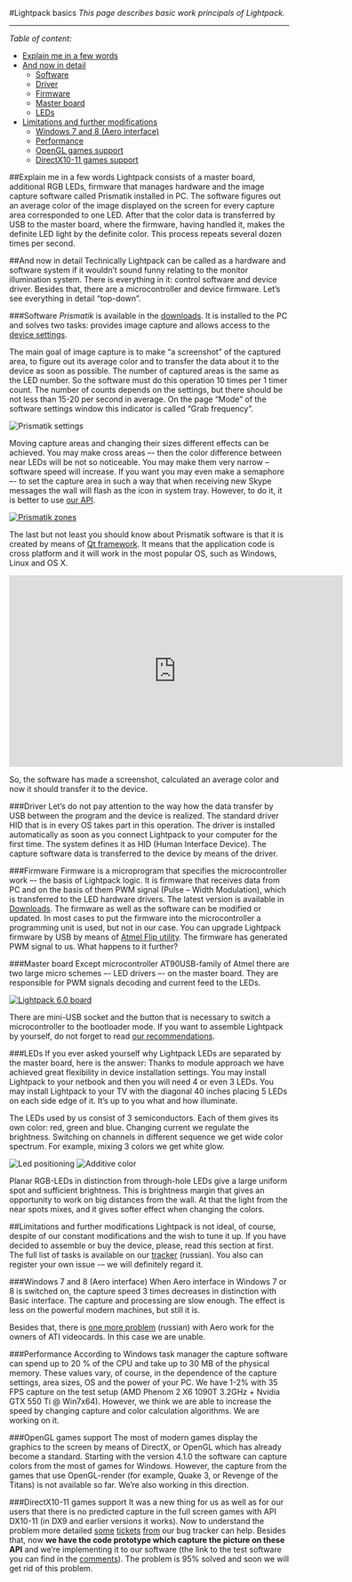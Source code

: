 #Lightpack basics
_This page describes basic work principals of Lightpack._

---
*Table of content:*
  * [Explain me in a few words](#explain-me-in-a-few-words)
  * [And now in detail](#and-now-in-detail)
    * [Software](#software)
    * [Driver](#driver)
    * [Firmware](#firmware)
    * [Master board](#master-board)
    * [LEDs](#leds)
  * [Limitations and further modifications](#limitations-and-further-modifications)
    * [Windows 7 and 8 (Aero interface)](#windows-7-and-8-aero-interface)
    * [Performance](#performance)
    * [OpenGL games support](#opengl-games-support)
    * [DirectX10-11 games support](#directx10-11-games-support)

##Explain me in a few words
Lightpack consists of a master board, additional RGB LEDs, firmware that manages hardware and the image capture software called Prismatik installed in PC. The software figures out an average color of the image displayed on the screen for every capture area corresponded to one LED. After that the color data is transferred by USB to the master board, where the firmware, having handled it, makes the definite LED light by the definite color. This process repeats several dozen times per second.

##And now in detail
Technically Lightpack can be called as a hardware and software system if it wouldn’t sound funny relating to the monitor illumination system. There is everything in it: control software and device driver. Besides that, there are a microcontroller and device firmware. Let’s see everything in detail “top-down”.

###Software
*Prismatik* is available in the [downloads](http://lightpack.tv/downloads). It is installed to the PC and solves two tasks: provides image capture and allows access to the [device settings](http://code.google.com/p/light-pack/wiki/SettingsDescription).

The main goal of image capture is to make “a screenshot” of the captured area, to figure out its average color and to transfer the data about it to the device as soon as possible. The number of captured areas is the same as the LED number. So the software must do this operation 10 times per 1 timer count. The number of counts depends on the settings, but there should be not less than 15-20 per second in average. On the page “Mode” of the software settings window this indicator is called “Grab frequency”.

![Prismatik settings](https://lh6.googleusercontent.com/-z5XU1cL2wAE/UMDvgQAQxaI/AAAAAAAAHtM/ZfaknXzrDkA/s800/GUI.png)

Moving capture areas and changing their sizes different effects can be achieved. You may make cross areas –- then the color difference between near LEDs will be not so noticeable. You may make them very narrow – software speed will increase. If you want you may even make a semaphore –- to set the capture area in such a way that when receiving new Skype messages the wall will flash as the icon in system tray. However, to do it, it is better to use [our API](https://github.com/Atarity/Lightpack/tree/master/Software/apiexamples).

[![Prismatik zones](https://lh6.googleusercontent.com/-noc4VI89mBE/UMDvgTMALuI/AAAAAAAAHuU/DeG8aAEVNOU/s600/255.png)](https://picasaweb.google.com/lh/photo/1Jfc6svsKD0fjZ4pZ117P9MTjNZETYmyPJy0liipFm0?feat=directlink)

The last but not least you should know about Prismatik software is that it is created by means of [Qt framework](http://qt-project.org). It means that the application code is cross platform and it will work in the most popular OS, such as Windows, Linux and OS X.

<iframe width="600" height="344" frameborder="0" src="https://www.youtube.com/embed/tZlb5mIH83A"> </iframe>

So, the software has made a screenshot, calculated an average color and now it should transfer it to the device.

###Driver
Let’s do not pay attention to the way how the data transfer by USB between the program and the device is realized. The standard driver HID that is in every OS takes part in this operation. The driver is installed automatically as soon as you connect Lightpack to your computer for the first time. The system defines it as HID (Human Interface Device). The capture software data is transferred to the device by means of the driver.

###Firmware
Firmware is a microprogram that specifies the microcontroller work –- the basis of Lightpack logic. It is firmware that receives data from PC and on the basis of them PWM signal (Pulse – Width Modulation), which is transferred to the LED hardware drivers. The latest version is available in [Downloads](http://lightpack.tv/downloads). The firmware as well as the software can be modified or updated. In most cases to put the firmware into the microcontroller a programming unit is used, but not in our case. You can upgrade Lightpack firmware by USB by means of [Atmel Flip utility](http://www.atmel.com/tools/FLIP.aspx). The firmware has generated PWM signal to us. What happens to it further?

###Master board
Except microcontroller AT90USB-family of Atmel there are two large micro schemes –- LED drivers –- on the master board. They are responsible for PWM signals decoding and current feed to the LEDs.

[![Lightpack 6.0 board](https://lh5.googleusercontent.com/-xeWJZbsxqvY/TzGII42kFaI/AAAAAAAACfQ/jiC15AAVqfw/s500/IMG_6723.jpg)](https://picasaweb.google.com/lh/photo/1JAh_FyoTmZhZmYnUsf5idMTjNZETYmyPJy0liipFm0?feat=embedwebsite)

There are mini-USB socket and the button that is necessary to switch a microcontroller to the bootloader mode. If you want to assemble Lightpack by yourself, do not forget to read [our recommendations](http://code.google.com/p/light-pack/wiki/LightpackDIY).

###LEDs
If you ever asked yourself why Lightpack LEDs are separated by the master board, here is the answer: Thanks to module approach we have achieved great flexibility in device installation settings. You may install Lightpack to your netbook and then you will need 4 or even 3 LEDs. You may install Lightpack to your TV with the diagonal 40 inches placing 5 LEDs on each side edge of it. It’s up to you what and how illuminate.

The LEDs used by us consist of 3 semiconductors. Each of them gives its own color: red, green and blue. Changing current we regulate the brightness. Switching on channels in different sequence we get wide color spectrum. For example, mixing 3 colors we get white glow.

![Led positioning](https://lh6.googleusercontent.com/-5xkDCE5ADGE/TjQGD_kajEI/AAAAAAAABsE/CwvvSgVyQ90/s400/OUT_MountSchem.jpg) ![Additive color](https://lh4.googleusercontent.com/_pcbSxfY74TA/TV1EbS6p-SI/AAAAAAAABFc/CAFjx7nSla0/s800/colormodel-rgb.gif)

Planar RGB-LEDs in distinction from through-hole LEDs give a large uniform spot and sufficient brightness. This is brightness margin that gives an opportunity to work on big distances from the wall. At that the light from the near spots mixes, and it gives softer effect when changing the colors.

##Limitations and further modifications
Lightpack is not ideal, of course, despite of our constant modifications and the wish to tune it up. If you have decided to assemble or buy the device, please, read this section at first. The full list of tasks is available on our [tracker](http://code.google.com/p/lightpack/issues/list) (russian). You also can register your own issue -– we will definitely regard it.

###Windows 7 and 8 (Aero interface)
When Aero interface in Windows 7 or 8 is switched on, the capture speed 3 times decreases in distinction with Basic interface. The capture and processing are slow enough. The effect is less on the powerful modern machines, but still it is.

Besides that, there is [one more problem](http://code.google.com/p/lightpack/issues/detail?id=185) (russian) with Aero work for the owners of ATI videocards. In this case we are unable.

###Performance
According to Windows task manager the capture software can spend up to 20 % of the CPU and take up to 30 MB of the physical memory. These values vary, of course, in the dependence of the capture settings, area sizes, OS and the power of your PC. We have 1-2% with 35 FPS capture on the test setup (AMD Phenom 2 X6 1090T 3.2GHz + Nvidia GTX 550 Ti @ Win7x64). However, we think we are able to increase the speed by changing capture and color calculation algorithms. We are working on it.

###OpenGL games support
The most of modern games display the graphics to the screen by means of DirectX, or OpenGL which has already become a standard. Starting with the version 4.1.0 the software can capture colors from the most of games for Windows. However, the capture from the games that use OpenGL-render (for example, Quake 3, or Revenge of the Titans) is not available so far. We’re also working in this direction.

###DirectX10-11 games support
It was a new thing for us as well as for our users that there is no predicted capture in the full screen games with API DX10-11 (in DX9 and earlier versions it works). Now to understand the problem more detailed [some](http://code.google.com/p/lightpack/issues/detail?id=142) [tickets](http://code.google.com/p/lightpack/issues/detail?id=133) [from](http://code.google.com/p/lightpack/issues/detail?id=158) our bug tracker can help. Besides that, now **we have the code prototype which capture the picture on these API** and we’re implementing it to our software (the link to the test software you can find in the [comments](http://code.google.com/p/lightpack/issues/detail?id=142)). The problem is 95% solved and soon we will get rid of this problem.
